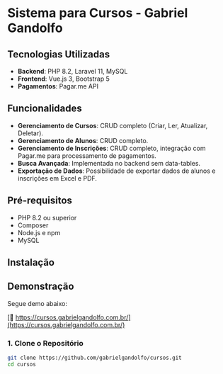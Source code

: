 # Sistema para Cursos - Gabriel Gandolfo

## Tecnologias Utilizadas

- **Backend**: PHP 8.2, Laravel 11, MySQL
- **Frontend**: Vue.js 3, Bootstrap 5
- **Pagamentos**: Pagar.me API

## Funcionalidades

- **Gerenciamento de Cursos**: CRUD completo (Criar, Ler, Atualizar, Deletar).
- **Gerenciamento de Alunos**: CRUD completo.
- **Gerenciamento de Inscrições**: CRUD completo, integração com Pagar.me para processamento de pagamentos.
- **Busca Avançada**: Implementada no backend sem data-tables.
- **Exportação de Dados**: Possibilidade de exportar dados de alunos e inscrições em Excel e PDF.

## Pré-requisitos

- PHP 8.2 ou superior
- Composer
- Node.js e npm
- MySQL

## Instalação

## Demonstração

Segue demo abaixo:

[🔗 https://cursos.gabrielgandolfo.com.br/](https://cursos.gabrielgandolfo.com.br/)

### 1. Clone o Repositório

```bash
git clone https://github.com/gabrielgandolfo/cursos.git
cd cursos

